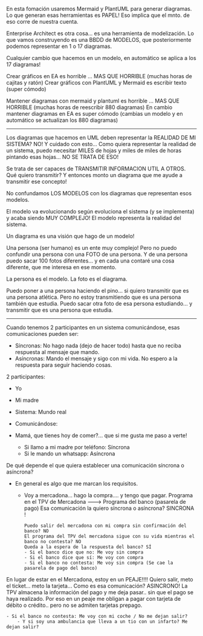 
En esta fomación usaremos Mermaid y PlantUML para generar diagramas.
Lo que generan esas herramientas es PAPEL!
Eso implica que el mnto. de eso corre de nuestra cuenta.

Enterprise Architect es otra cosa... es una herramienta de modelización.
Lo que vamos construyendo es una BBDD de MODELOS, que posteriormente podemos representar en 1 o 17 diagramas.

Cualquier cambio que hacemos en un modelo, en automático se aplica a los 17 diagramas!

Crear gráficos en EA es horrible ... MAS QUE HORRIBLE (muchas horas de cajitas y ratón)
Crear gráficos con PlantUML y Mermaid es escribir texto (super cómodo)

Mantener diagramas con mermaid y plantuml es horrible ... MAS QUE HORRIBLE (muchas horas de reescribir 880 diagramas)
En cambio mantener diagramas en EA es super cómodo (cambias un modelo y en automático se actualizan los 880 diagramas)

---

Los diagramas que hacemos en UML deben representar la REALIDAD DE MI SISTEMA? NO!
Y cuidado con esto... Como quiera representar la realidad de un sistema, puedo necesitar MILES de hojas y miles de miles de horas pintando esas hojas... NO SE TRATA DE ESO! 

Se trata de ser capaces de TRANSMITIR INFORMACION UTIL A OTROS.
Qué quiero transmitir? Y entonces monto un diagrama que me ayude a transmitir ese concepto!

No confundamos LOS MODELOS con los diagramas que representan esos modelos.

El modelo va evolucionando según evoluciona el sistema (y se implementa) y acaba siendo MUY COMPLEJO!
El modelo representa la realidad del sistema.

Un diagrama es una visión que hago de un modelo!

Una persona (ser humano) es un ente muy complejo!
Pero no puedo confundir una persona con una FOTO de una persona.
Y de una persona puedo sacar 100 fotos diferentes... y en cada una contaré una cosa diferente, que me interesa en ese momento.

La persona es el modelo.
La foto es el diagrama.

Puedo poner a una persona haciendo el pino... si quiero transmitir que es una persona atlética.
Pero no estoy transmitiendo que es una persona también que estudia.
Puedo sacar otra foto de esa persona estudiando... y transmitir que es una persona que estudia.


---

Cuando tenemos 2 participantes en un sistema comunicándose, esas comunicaciones pueden ser:
- Síncronas:  No hago nada (dejo de hacer todo) hasta que no reciba respuesta al mensaje que mando.
- Asíncronas: Mando el mensaje y sigo con mi vida. No espero a la respuesta para seguir haciendo cosas.

2 participantes:
- Yo
- Mi madre

- Sistema: Mundo real

- Comunicándose:
- Mamá, que tienes hoy de comer?... que si me gusta me paso a verte!

    - Si llamo a mi madre por teléfono: Síncrona
    - Si le mando un whatsapp: Asíncrona

De qué depende el que quiera establecer una comunicación síncrona o asíncrona?
- En general es algo que me marcan los requisitos.
  - Voy a mercadona... hago la compra.... y tengo que pagar.
    Programa en el TPV de Mercadona        --->      Programa del banco (pasarela de pago) 
    Esa comunicación la quiero síncrona o asíncrona? SINCRONA !

        Puedo salir del mercadona con mi compra sin confirmación del banco? NO
        El programa del TPV del mercadona sigue con su vida mientras el banco no contesta? NO
        Queda a la espera de la respuesta del banco? SÍ
        - Si el banco dice que no: Me voy sin compra
        - Si el banco dice que sí: Me voy con compra
        - Si el banco no contesta: Me voy sin compra (Se cae la pasarela de pago del banco)

En lugar de estar en el Mercadona, estoy en un PEAJE!!!!
    Quiero salir, meto el ticket... meto la tarjeta...
    Como es esa comunicación? ASINCRONO!
    La TPV almacena la información del pago y me deja pasar.. sin que el pago se haya realizado.
    Por eso en un peaje me obligan a pagar con tarjeta de débito o crédito.. pero no se admiten tarjetas prepago.

    - Si el banco no contesta: Me voy con mi coche / No me dejan salir?
        - Y si soy una ambulancia que lleva a un tio con un infarto? Me dejan salir?
